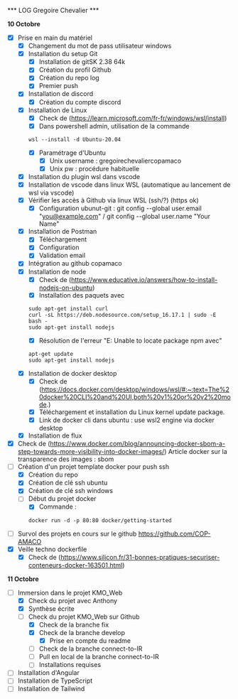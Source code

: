 *** LOG Gregoire Chevalier ***

**10 Octobre**
- [x] Prise en main du matériel
    - [x] Changement du mot de pass utilisateur windows
    - [x] Installation du setup Git
        - [x] Installation de gitSK 2.38 64k
        - [x] Création du profil Github
        - [x] Création du repo log
        - [x] Premier push
    - [x] Installation de discord
        - [x] Création du compte discord
    - [x] Installation de Linux
        - [x] Check de (https://learn.microsoft.com/fr-fr/windows/wsl/install)
        - [x] Dans powershell admin, utilisation de la commande 
        ```
        wsl --install -d Ubuntu-20.04
        ```
        - [x] Paramétrage d'Ubuntu
            - [x] Unix username : gregoirechevaliercopamaco
            - [x] Unix pw : procédure habituelle
    - [x] Installation du plugin wsl dans vscode
    - [x] Installation de vscode dans linux WSL (automatique au lancement de wsl via vscode)
    - [x] Vérifier les accès à Github via linux WSL (ssh/?) (https ok)
        - [x] Configuration ubunut-git :  git config --global user.email "you@example.com" / git config --global user.name "Your Name"
    - [x] Installation de Postman
        - [x] Téléchargement
        - [x] Configuration
        - [x] Validation email
    - [x] Intégration au github copamaco
    - [x] Installation de node
        - [x] Check de (https://www.educative.io/answers/how-to-install-nodejs-on-ubuntu)
        - [x] Installation des paquets avec 
        ```
        sudo apt-get install curl
        curl -sL https://deb.nodesource.com/setup_16.17.1 | sudo -E bash -
        sudo apt-get install nodejs
        ```
        - [x] Résolution de l'erreur "E: Unable to locate package npm avec"
        ```
        apt-get update
        sudo apt-get install nodejs
        ```
    - [x] Installation de docker desktop
        - [x] Check de (https://docs.docker.com/desktop/windows/wsl/#:~:text=The%20docker%20CLI%20and%20UI,both%20v1%20or%20v2%20mode.)
        - [x] Téléchargement et installation du Linux kernel update package.
        - [x] Link de docker cli dans ubuntu : use wsl2 engine via docker desktop
    - [x] Installation de flux
- [x] Check de (https://www.docker.com/blog/announcing-docker-sbom-a-step-towards-more-visibility-into-docker-images/) Article docker sur la transparence des images : sbom
- [ ] Création d'un projet template docker pour push ssh
    - [x] Création du repo
    - [x] Création de clé ssh ubuntu
    - [x] Création de clé ssh windows
    - [ ] Début du projet docker
        - [x] Commande : 
        ```
        docker run -d -p 80:80 docker/getting-started
        ```
- [ ] Survol des projets en cours sur le github https://github.com/COP-AMACO
- [x] Veille techno dockerfile
    - [x] Check de (https://www.silicon.fr/31-bonnes-pratiques-securiser-conteneurs-docker-163501.html)

**11 Octobre**
- [ ] Immersion dans le projet KMO_Web
    - [x] Check du projet avec Anthony
    - [x] Synthèse écrite
    - [ ] Check du projet KMO_Web sur Github
        - [x] Check de la branche fix
        - [x] Check de la branche develop
            - [x] Prise en compte du readme
        - [ ] Check de la branche connect-to-IR
        - [ ] Pull en local de la branche connect-to-IR
        - [ ] Installations requises
- [ ] Installation d'Angular
- [ ] Installation de TypeScript
- [ ] Installation de Tailwind